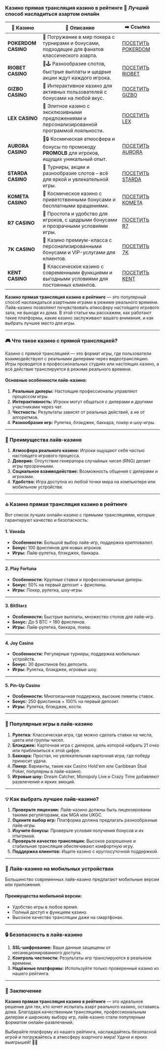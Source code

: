 ### Казино прямая трансляция казино в рейтинге 🎥 Лучший способ насладиться азартом онлайн
| 🎰 Казино           | 📜 Описание                                                                                       | ➡️ Ссылка                                                                                          |   |
| ------------------- | ------------------------------------------------------------------------------------------------- | -------------------------------------------------------------------------------------------------- | - |
| **POKERDOM CASINO** | 🎲 Погружение в мир покера с турнирами и бонусами, подходящее для фанатов классического азарта.   | [ПОСЕТИТЬ POKERDOM](https://brandplay.link/FwVc4f)                                                 |   |
| **RIOBET CASINO**   | 🌟🕹️ Разнообразие слотов, быстрые выплаты и щедрые акции ждут каждого игрока.                    | [ПОСЕТИТЬ RIOBET](https://brandplay.link/TnjsxFvH)                                                 |   |
| **GIZBO CASINO**    | 🚀 Интерактивное казино для активных пользователей с бонусами на любой вкус.                      | [ПОСЕТИТЬ GIZBO](https://brandplay.link/rvzLrVLp)                                                  |   |
| **LEX CASINO**      | 🎰 Элитное казино с эксклюзивными предложениями и персонализированной программой лояльности.      | [ПОСЕТИТЬ LEX](https://brandplay.link/VMqNXPFs)                                                    |   |
| **AURORA CASINO**   | 🌌🔒 Космическая атмосфера и бонусы по промокоду **PROMOLB** для игроков, ищущих уникальный опыт. | [ПОСЕТИТЬ AURORA](https://10trafic-stat2.com/click/668546556bcc6313411604bc/6766/13031/subaccount) |   |
| **STARDA CASINO**   | 🌠 Турниры, акции и разнообразие слотов – всё для яркой и увлекательной игры.                     | [ПОСЕТИТЬ STARDA](https://brandplay.link/HDcDrxLk)                                                 |   |
| **KOMETA CASINO**   | 💫 Космическое казино с приветственными бонусами и бесплатными вращениями.                        | [ПОСЕТИТЬ KOMETA](https://brandplay.link/jHzFFYGv)                                                 |   |
| **R7 CASINO**       | 🎯 Простота и удобство для игроков, с щедрыми бонусами и прозрачными условиями игры.              | [ПОСЕТИТЬ R7](https://brandplay.link/dByFXP7h)                                                     |   |
| **7K CASINO**       | 💎 Казино премиум-класса с персонализированными бонусами и VIP-услугами для клиентов.             | [ПОСЕТИТЬ 7K](https://brandplay.link/dd46bNgD)                                                     |   |
| **KENT CASINO**     | 🎲 Классическое казино с современными функциями и выгодными условиями для постоянных клиентов.    | [ПОСЕТИТЬ KENT](https://brandplay.link/XRH1g6Vb)                                                   |   |

**Казино прямая трансляция казино в рейтинге** — это популярный способ наслаждаться азартными играми в режиме реального времени. Лайв-казино позволяют почувствовать атмосферу настоящего игрового зала, не выходя из дома. В этой статье мы расскажем, как работают такие платформы, какие казино заслуживают вашего внимания, и как выбрать лучшее место для игры.

***

### 🎮 Что такое казино с прямой трансляцией?

Казино с прямой трансляцией — это формат игры, где пользователи взаимодействуют с реальными дилерами через видеотрансляцию. Игры проводятся в профессиональных студиях или настоящих казино, а всё действие транслируется в режиме реального времени.

#### **Основные особенности лайв-казино:**

1. **Реальные дилеры:** Настоящие профессионалы управляют процессом игры.
2. **Интерактивность:** Игроки могут общаться с дилерами и другими участниками через чат.
3. **Честность:** Результаты зависят от реальных действий, а не от алгоритмов.
4. **Разнообразие игр:** Рулетка, блэкджек, баккара, покер и шоу-игры.

***

### 🌟 Преимущества лайв-казино

1. **Атмосфера реального казино:** Игроки ощущают себя частью настоящего игрового процесса.
2. **Доверие:** Отсутствие генератора случайных чисел (RNG) делает игры прозрачными.
3. **Социальное взаимодействие:** Возможность общения с дилерами и игроками.
4. **Удобство:** Игра доступна из любой точки мира на компьютере или мобильном устройстве.

***

### 🔝 Казино прямая трансляция казино в рейтинге

Вот список лучших онлайн-казино с прямыми трансляциями, которые гарантируют качество и безопасность:

#### **1. Vavada**

* **Особенности:** Большой выбор лайв-игр, поддержка криптовалют.
* **Бонус:** 100 фриспинов для новых игроков.
* **Игры:** Лайв-рулетка, блэкджек, баккара.

***

#### **2. Play Fortuna**

* **Особенности:** Крупные ставки и профессиональные дилеры.
* **Бонус:** 50% на первый депозит + фриспины.
* **Игры:** Покер, рулетка, шоу-игры.

***

#### **3. BitStarz**

* **Особенности:** Быстрые выплаты, множество столов для лайв-игр.
* **Бонус:** До 5 BTC + 180 фриспинов.
* **Игры:** Лайв-рулетка, баккара, покер.

***

#### **4. Joy Casino**

* **Особенности:** Регулярные турниры, поддержка мобильных устройств.
* **Бонус:** 30 фриспинов без депозита.
* **Игры:** Рулетка, блэкджек, игровые шоу.

***

#### **5. Pin-Up Casino**

* **Особенности:** Многоязычная поддержка, высокие лимиты ставок.
* **Бонус:** 250 фриспинов + 100% на первый депозит.
* **Игры:** Рулетка, блэкджек, кости.

***

### 🎰 Популярные игры в лайв-казино

1. **Рулетка:**
   Классическая игра, где можно сделать ставки на числа, цвета или группы чисел.
2. **Блэкджек:**
   Карточная игра с дилером, цель которой набрать 21 очко или приблизиться к этой цифре.
3. **Баккара:**
   Простая, но увлекательная карточная игра, где победу приносит удача.
4. **Покер:**
   Варианты, такие как Casino Hold'em или Caribbean Stud Poker, популярны в лайв-казино.
5. **Игровые шоу:**
   Dream Catcher, Monopoly Live и Crazy Time добавляют развлечений и ярких эмоций.

***

### 💡 Как выбрать лучшее лайв-казино?

1. **Проверьте лицензии:**
   Лайв-казино должны быть лицензированы такими регуляторами, как MGA или UKGC.
2. **Оцените выбор игр:**
   Платформа должна предлагать разнообразные лайв-игры.
3. **Изучите бонусы:**
   Проверьте условия получения бонусов и их отыгрыша.
4. **Проверьте качество трансляции:**
   Высокое разрешение и стабильная трансляция обеспечивают комфортную игру.
5. **Поддержка клиентов:**
   Ищите казино с круглосуточной поддержкой.

***

### 📱 Лайв-казино на мобильных устройствах

Большинство современных лайв-казино предлагают мобильные версии или приложения.

#### **Преимущества мобильной версии:**

* Удобство игры в любое время.
* Полный доступ к функциям казино.
* Высокое качество трансляции даже на смартфонах.

***

### 🔒 Безопасность в лайв-казино

1. **SSL-шифрование:**
   Ваши данные защищены от несанкционированного доступа.
2. **Контроль честности:**
   Результаты игр транслируются в реальном времени.
3. **Надёжные платформы:**
   Используйте только проверенные казино из нашего рейтинга.

***

### 🎯 Заключение

**Казино прямая трансляция казино в рейтинге** — это идеальное решение для тех, кто хочет испытать азарт реального казино, оставаясь дома. Благодаря качественным трансляциям, профессиональным дилерам и широкому выбору игр, лайв-казино стали популярным форматом онлайн-развлечений.

Выбирайте платформу из нашего рейтинга, наслаждайтесь безопасной игрой и погружайтесь в атмосферу азартного мира! Удачи и ярких выигрышей! 🎥✨

